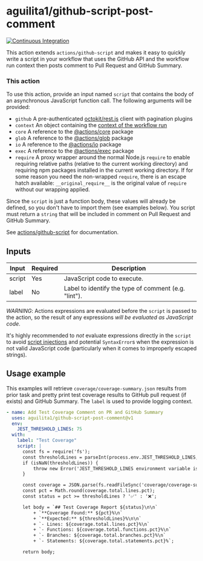# aguilita1/github-script-post-comment

[![Continuous Integration](https://github.com/aguilita1/github-script-post-comment/actions/workflows/ci.yml/badge.svg)](https://github.com/aguilita1/github-script-post-comment/actions/workflows/ci.yml)

This action extends `actions/github-script` and makes it easy to quickly write
a script in your workflow that uses the GitHub API and the workflow run context
then posts comment to Pull Request and GitHub Summary.

### This action 

To use this action, provide an input named `script` that contains the body of an asynchronous JavaScript function call.
The following arguments will be provided:

- `github` A pre-authenticated
  [octokit/rest.js](https://octokit.github.io/rest.js) client with pagination plugins
- `context` An object containing the [context of the workflow
  run](https://github.com/actions/toolkit/blob/main/packages/github/src/context.ts)
- `core` A reference to the [@actions/core](https://github.com/actions/toolkit/tree/main/packages/core) package
- `glob` A reference to the [@actions/glob](https://github.com/actions/toolkit/tree/main/packages/glob) package
- `io` A reference to the [@actions/io](https://github.com/actions/toolkit/tree/main/packages/io) package
- `exec` A reference to the [@actions/exec](https://github.com/actions/toolkit/tree/main/packages/exec) package
- `require` A proxy wrapper around the normal Node.js `require` to enable
  requiring relative paths (relative to the current working directory) and
  requiring npm packages installed in the current working directory. If for
  some reason you need the non-wrapped `require`, there is an escape hatch
  available: `__original_require__` is the original value of `require` without
  our wrapping applied.

Since the `script` is just a function body, these values will already be
defined, so you don't have to import them (see examples below). You script must
return a `string` that will be included in comment on Pull Request and GitHub
Summary.

See [actions/github-script](https://github.com/marketplace/actions/github-script) for 
documentation.

## Inputs

| Input  | Required | Description                                           |
|--------|----------|-------------------------------------------------------|
| script | Yes      | JavaScript code to execute.                            |
| label  | No       | Label to identify the type of comment (e.g. "lint"). |

*WARNING*: Actions expressions are evaluated before the `script` is passed to the action, so the result of any expressions *will be evaluated as JavaScript code*.

It's highly recommended to *not* evaluate expressions directly in the `script` to avoid
[script injections](https://docs.github.com/actions/security-for-github-actions/security-guides/security-hardening-for-github-actions#understanding-the-risk-of-script-injections)
and potential `SyntaxError`s when the expression is not valid JavaScript code (particularly when it comes to improperly escaped strings).

## Usage example

This examples will retrieve `coverage/coverage-summary.json` results from prior task and pretty print test coverage results to GitHub pull request (if exists) and GitHub Summary. The `label` is used to provide logging context.

```yaml
- name: Add Test Coverage Comment on PR and GitHub Summary
  uses: aguilita1/github-script-post-comment@v1
  env:
    JEST_THRESHOLD_LINES: 75
  with:
    label: "Test Coverage"
    script: |
      const fs = require('fs');
      const thresholdLines = parseInt(process.env.JEST_THRESHOLD_LINES, 10);
      if (isNaN(thresholdLines)) {
          throw new Error('JEST_THRESHOLD_LINES environment variable is not set or invalid');
      }

      const coverage = JSON.parse(fs.readFileSync('coverage/coverage-summary.json'));
      const pct = Math.round(coverage.total.lines.pct);
      const status = pct >= thresholdLines ? '✅' : '❌';

      let body = `## Test Coverage Report ${status}\n\n`
          + `**Coverage Found:** ${pct}%\n`
          + `**Expected:** ${thresholdLines}%\n\n`
          + `- Lines: ${coverage.total.lines.pct}%\n`
          + `- Functions: ${coverage.total.functions.pct}%\n`
          + `- Branches: ${coverage.total.branches.pct}%\n`
          + `- Statements: ${coverage.total.statements.pct}%`;

      return body;
```